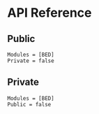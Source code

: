 # API Reference

## Public
```@autodocs
Modules = [BED]
Private = false
```

## Private
```@autodocs
Modules = [BED]
Public = false
```
